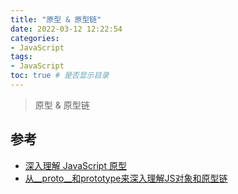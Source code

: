 ```yaml
---
title: "原型 & 原型链"
date: 2022-03-12 12:22:54
categories:
- JavaScript
tags:
- JavaScript
toc: true # 是否显示目录
---
```


> 原型 & 原型链 

<!-- more -->
## 参考
* [深入理解 JavaScript 原型](https://mp.weixin.qq.com/s/1UDILezroK5wrcK-Z5bHOg)
* [从__proto__和prototype来深入理解JS对象和原型链 ]()


